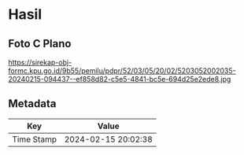 # Hasil

## Foto C Plano

https://sirekap-obj-formc.kpu.go.id/9b55/pemilu/pdpr/52/03/05/20/02/5203052002035-20240215-094437--ef858d82-c5e5-4841-bc5e-694d25e2ede8.jpg


## Metadata

| Key        | Value               |
| ---------- | ------------------- |
| Time Stamp | 2024-02-15 20:02:38 |



